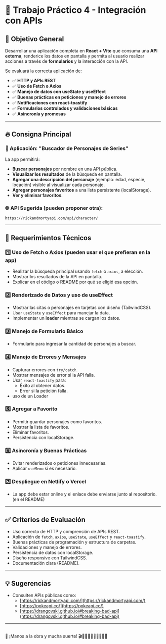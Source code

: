 # 📌 Trabajo Práctico 4 - Integración con APIs

## 🎯 **Objetivo General**

Desarrollar una aplicación completa en **React + Vite** que consuma una **API externa**, renderice los datos en pantalla y permita al usuario realizar acciones a través de **formularios** y la interacción con la API.

Se evaluará la correcta aplicación de:
- ✅ **HTTP y APIs REST**
- ✅ **Uso de Fetch o Axios**
- ✅ **Manejo de datos con useState y useEffect**
- ✅ **Buenas prácticas en peticiones y manejo de errores**
- ✅ **Notificaciones con react-toastify**
- ✅ **Formularios controlados y validaciones básicas**
- ✅ **Asincronía y promesas**

---

## 🔥 **Consigna Principal**

### 📌 **Aplicación: "Buscador de Personajes de Series"**

La app permitirá:

- **Buscar personajes** por nombre en una API pública.
- **Visualizar los resultados** de la búsqueda en pantalla.
- **Agregar una descripción del personaje** (ejemplo: edad, especie, locación) visible al visualizar cada personaje.
- **Agregar personajes favoritos** a una lista persistente (localStorage).
- **Ver y eliminar favoritos**.

### 🌐 **API Sugerida** (pueden proponer otra):

```
https://rickandmortyapi.com/api/character/
```

---

## 📂 **Requerimientos Técnicos**

### 1️⃣ **Uso de Fetch o Axios (pueden usar el que prefieran en la app)**

- Realizar la búsqueda principal usando `fetch` o `axios`, a elección.
- Mostrar los resultados de la API en pantalla.
- Explicar en el código o README por qué se eligió esa opción.

### 2️⃣ **Renderizado de Datos y uso de useEffect**

- Mostrar las citas o personajes en tarjetas con diseño (TailwindCSS).
- Usar `useState` y `useEffect` para manejar la data.
- Implementar un **loader** mientras se cargan los datos.

### 3️⃣ **Manejo de Formulario Básico**

- Formulario para ingresar la cantidad de personajes a buscar.

### 4️⃣ **Manejo de Errores y Mensajes**

- Capturar errores con `try/catch`.
- Mostrar mensajes de error si la API falla.
- Usar `react-toastify` para:
  - Éxito al obtener datos.
  - Error si la petición falla.
- uso de un Loader

### 5️⃣ **Agregar a Favorito**

- Permitir guardar personajes como favoritos.
- Mostrar la lista de favoritos.
- Eliminar favoritos.
- Persistencia con localStorage.

### 6️⃣ **Asincronía y Buenas Prácticas**

- Evitar renderizados o peticiones innecesarias.
- Aplicar `useMemo` si es necesario.

### 7️⃣ **Despliegue en Netlify o Vercel**

- La app debe estar online y el enlace debe enviarse junto al repositorio. (en el README)

---

## ✅ **Criterios de Evaluación**

- Uso correcto de HTTP y comprensión de APIs REST.
- Aplicación de `fetch`, `axios`, `useState`, `useEffect` y `react-toastify`.
- Buenas prácticas de programación y estructura de carpetas.
- Validaciones y manejo de errores.
- Persistencia de datos con localStorage.
- Diseño responsive con TailwindCSS.
- Documentación clara (README).

---

## 💡 **Sugerencias**

- Consulten APIs públicas como:
  - [https://rickandmortyapi.com/](https://rickandmortyapi.com/)
  - [https://pokeapi.co/](https://pokeapi.co/)
  - [https://drangovski.github.io/#breaking-bad-api](https://drangovski.github.io/#breaking-bad-api)

---

\
🚀 ¡Manos a la obra y mucha suerte! 🎬🧑🏻‍💻👨🏻‍💻👩🏻‍💻


